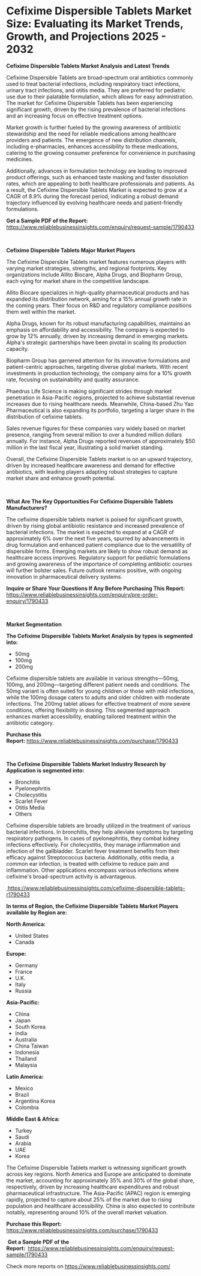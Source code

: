 <p><h1>Cefixime Dispersible Tablets Market Size: Evaluating its Market Trends, Growth, and Projections 2025 - 2032</h1></p><p><strong>Cefixime Dispersible Tablets Market Analysis and Latest Trends</strong></p>
<p><p>Cefixime Dispersible Tablets are broad-spectrum oral antibiotics commonly used to treat bacterial infections, including respiratory tract infections, urinary tract infections, and otitis media. They are preferred for pediatric use due to their palatable formulation, which allows for easy administration. The market for Cefixime Dispersible Tablets has been experiencing significant growth, driven by the rising prevalence of bacterial infections and an increasing focus on effective treatment options.</p><p>Market growth is further fueled by the growing awareness of antibiotic stewardship and the need for reliable medications among healthcare providers and patients. The emergence of new distribution channels, including e-pharmacies, enhances accessibility to these medications, catering to the growing consumer preference for convenience in purchasing medicines.</p><p>Additionally, advances in formulation technology are leading to improved product offerings, such as enhanced taste masking and faster dissolution rates, which are appealing to both healthcare professionals and patients. As a result, the Cefixime Dispersible Tablets Market is expected to grow at a CAGR of 8.9% during the forecast period, indicating a robust demand trajectory influenced by evolving healthcare needs and patient-friendly formulations.</p></p>
<p><strong>Get a Sample PDF of the Report:&nbsp;</strong> <a href="https://www.reliablebusinessinsights.com/enquiry/request-sample/1790433?utm_campaign=2247&utm_medium=2&utm_source=Github&utm_content=ia&utm_term=08032025&utm_id=cefixime-dispersible-tablets">https://www.reliablebusinessinsights.com/enquiry/request-sample/1790433</a></p>
<p>&nbsp;</p>
<p><strong>Cefixime Dispersible Tablets Major Market Players</strong></p>
<p><p>The Cefixime Dispersible Tablets market features numerous players with varying market strategies, strengths, and regional footprints. Key organizations include Allito Biocare, Alpha Drugs, and Biopharm Group, each vying for market share in the competitive landscape.</p><p>Allito Biocare specializes in high-quality pharmaceutical products and has expanded its distribution network, aiming for a 15% annual growth rate in the coming years. Their focus on R&D and regulatory compliance positions them well within the market.</p><p>Alpha Drugs, known for its robust manufacturing capabilities, maintains an emphasis on affordability and accessibility. The company is expected to grow by 12% annually, driven by increasing demand in emerging markets. Alpha's strategic partnerships have been pivotal in scaling its production capacity.</p><p>Biopharm Group has garnered attention for its innovative formulations and patient-centric approaches, targeting diverse global markets. With recent investments in production technology, the company aims for a 10% growth rate, focusing on sustainability and quality assurance.</p><p>Phaedrus Life Science is making significant strides through market penetration in Asia-Pacific regions, projected to achieve substantial revenue increases due to rising healthcare needs. Meanwhile, China-based Zhu Yao Pharmaceutical is also expanding its portfolio, targeting a larger share in the distribution of cefixime tablets.</p><p>Sales revenue figures for these companies vary widely based on market presence, ranging from several million to over a hundred million dollars annually. For instance, Alpha Drugs reported revenues of approximately $50 million in the last fiscal year, illustrating a solid market standing.</p><p>Overall, the Cefixime Dispersible Tablets market is on an upward trajectory, driven by increased healthcare awareness and demand for effective antibiotics, with leading players adapting robust strategies to capture market share and enhance growth potential.</p></p>
<p>&nbsp;</p>
<p><strong>What Are The Key Opportunities For Cefixime Dispersible Tablets Manufacturers?</strong></p>
<p><p>The cefixime dispersible tablets market is poised for significant growth, driven by rising global antibiotic resistance and increased prevalence of bacterial infections. The market is expected to expand at a CAGR of approximately 6% over the next five years, spurred by advancements in drug formulation and enhanced patient compliance due to the versatility of dispersible forms. Emerging markets are likely to show robust demand as healthcare access improves. Regulatory support for pediatric formulations and growing awareness of the importance of completing antibiotic courses will further bolster sales. Future outlook remains positive, with ongoing innovation in pharmaceutical delivery systems.</p></p>
<p><strong>Inquire or Share Your Questions If Any Before Purchasing This Report:</strong> <a href="https://www.reliablebusinessinsights.com/enquiry/pre-order-enquiry/1790433?utm_campaign=2247&utm_medium=2&utm_source=Github&utm_content=ia&utm_term=08032025&utm_id=cefixime-dispersible-tablets">https://www.reliablebusinessinsights.com/enquiry/pre-order-enquiry/1790433</a></p>
<p>&nbsp;</p>
<p><strong>Market Segmentation</strong></p>
<p><strong>The Cefixime Dispersible Tablets Market Analysis by types is segmented into:</strong></p>
<p><ul><li>50mg</li><li>100mg</li><li>200mg</li></ul></p>
<p><p>Cefixime dispersible tablets are available in various strengths—50mg, 100mg, and 200mg—targeting different patient needs and conditions. The 50mg variant is often suited for young children or those with mild infections, while the 100mg dosage caters to adults and older children with moderate infections. The 200mg tablet allows for effective treatment of more severe conditions, offering flexibility in dosing. This segmented approach enhances market accessibility, enabling tailored treatment within the antibiotic category.</p></p>
<p><strong>Purchase this Report:&nbsp;</strong><a href="https://www.reliablebusinessinsights.com/purchase/1790433?utm_campaign=2247&utm_medium=2&utm_source=Github&utm_content=ia&utm_term=08032025&utm_id=cefixime-dispersible-tablets">https://www.reliablebusinessinsights.com/purchase/1790433</a></p>
<p>&nbsp;</p>
<p><strong>The Cefixime Dispersible Tablets Market Industry Research by Application is segmented into:</strong></p>
<p><ul><li>Bronchitis</li><li>Pyelonephritis</li><li>Cholecystitis</li><li>Scarlet Fever</li><li>Otitis Media</li><li>Others</li></ul></p>
<p><p>Cefixime dispersible tablets are broadly utilized in the treatment of various bacterial infections. In bronchitis, they help alleviate symptoms by targeting respiratory pathogens. In cases of pyelonephritis, they combat kidney infections effectively. For cholecystitis, they manage inflammation and infection of the gallbladder. Scarlet fever treatment benefits from their efficacy against Streptococcus bacteria. Additionally, otitis media, a common ear infection, is treated with cefixime to reduce pain and inflammation. Other applications encompass various infections where cefixime's broad-spectrum activity is advantageous.</p></p>
<p><a href="https://www.reliablebusinessinsights.com/cefixime-dispersible-tablets-r1790433?utm_campaign=2247&utm_medium=2&utm_source=Github&utm_content=ia&utm_term=08032025&utm_id=cefixime-dispersible-tablets">&nbsp;https://www.reliablebusinessinsights.com/cefixime-dispersible-tablets-r1790433</a></p>
<p><strong>In terms of Region, the Cefixime Dispersible Tablets Market Players available by Region are:</strong></p>
<p>
    <p> <strong> North America: </strong>
        <ul>
            <li>United States</li>
            <li>Canada</li>
        </ul>
        </p> 
    <p> <strong> Europe: </strong>
        <ul>
            <li>Germany</li>
            <li>France</li>
            <li>U.K.</li>
            <li>Italy</li>
            <li>Russia</li>
        </ul>
        </p> 
    <p> <strong> Asia-Pacific: </strong>
        <ul>
            <li>China</li>
            <li>Japan</li>
            <li>South Korea</li>
            <li>India</li>
            <li>Australia</li>
            <li>China Taiwan</li>
            <li>Indonesia</li>
            <li>Thailand</li>
            <li>Malaysia</li>
        </ul>
        </p> 
    <p> <strong> Latin America: </strong>
        <ul>
            <li>Mexico</li>
            <li>Brazil</li>
            <li>Argentina Korea</li>
            <li>Colombia</li>
        </ul>
        </p> 
    <p> <strong> Middle East & Africa: </strong>
        <ul>
            <li>Turkey</li>
            <li>Saudi</li>
            <li>Arabia</li>
            <li>UAE</li>
            <li>Korea</li>
        </ul>
    </p>
    </p>
<p><p>The Cefixime Dispersible Tablets market is witnessing significant growth across key regions. North America and Europe are anticipated to dominate the market, accounting for approximately 35% and 30% of the global share, respectively, driven by increasing healthcare expenditures and robust pharmaceutical infrastructure. The Asia-Pacific (APAC) region is emerging rapidly, projected to capture about 25% of the market due to rising population and healthcare accessibility. China is also expected to contribute notably, representing around 10% of the overall market valuation.</p></p>
<p><strong>Purchase this Report: </strong><a href="https://www.reliablebusinessinsights.com/purchase/1790433?utm_campaign=2247&utm_medium=2&utm_source=Github&utm_content=ia&utm_term=08032025&utm_id=cefixime-dispersible-tablets">https://www.reliablebusinessinsights.com/purchase/1790433</a></p>
<p>&nbsp;<strong>Get a Sample PDF of the Report:&nbsp;&nbsp;</strong><a href="https://www.reliablebusinessinsights.com/enquiry/request-sample/1790433?utm_campaign=2247&utm_medium=2&utm_source=Github&utm_content=ia&utm_term=08032025&utm_id=cefixime-dispersible-tablets">https://www.reliablebusinessinsights.com/enquiry/request-sample/1790433</a></p>
<p><strong></strong></p>
<p>Check more reports on <a href="https://www.reliablebusinessinsights.com/?utm_campaign=2247&utm_medium=2&utm_source=Github&utm_content=ia&utm_term=08032025&utm_id=cefixime-dispersible-tablets">https://www.reliablebusinessinsights.com/</a></p>
